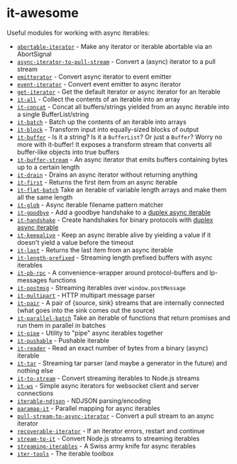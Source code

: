 # it-awesome

Useful modules for working with async iterables:

* [`abortable-iterator`](https://github.com/alanshaw/abortable-iterator) - Make any iterator or iterable abortable via an AbortSignal
* [`async-iterator-to-pull-stream`](https://github.com/alanshaw/async-iterator-to-pull-stream) - Convert a (async) iterator to a pull stream
* [`emitterator`](https://github.com/alanshaw/emitterator) - Convert async iterator to event emitter
* [`event-iterator`](https://github.com/rolftimmermans/event-iterator) - Convert event emitter to async iterator
* [`get-iterator`](https://github.com/alanshaw/get-iterator) - Get the default iterator or async iterator for an Iterable
* [`it-all`](https://github.com/achingbrain/it/blob/master/packages/it-all) - Collect the contents of an iterable into an array
* [`it-concat`](https://github.com/alanshaw/it-concat) - Concat all buffers/strings yielded from an async iterable into a single BufferList/string
* [`it-batch`](https://github.com/achingbrain/it/blob/master/packages/it-batch) - Batch up the contents of an iterable into arrays
* [`it-block`](https://github.com/alanshaw/it-block) - Transform input into equally-sized blocks of output
* [`it-buffer`](https://github.com/mkg20001/it-buffer) - Is it a string? Is it a `BufferList`? Or just a `Buffer`? Worry no more with it-buffer! It exposes a transform stream that converts all buffer-like objects into true buffers
* [`it-buffer-stream`](https://github.com/achingbrain/it/blob/master/packages/it-buffer-stream) - An async iterator that emits buffers containing bytes up to a certain length
* [`it-drain`](https://github.com/achingbrain/it/tree/master/packages/it-drain) - Drains an async iterator without returning anything
* [`it-first`](https://github.com/achingbrain/it/blob/master/packages/it-first) - Returns the first item from an async iterable
* [`it-flat-batch`](https://github.com/achingbrain/it/blob/master/packages/it-flat-batch) Take an iterable of variable length arrays and make them all the same length
* [`it-glob`](https://github.com/achingbrain/it/blob/master/packages/it-glob) - Async iterable filename pattern matcher
* [`it-goodbye`](https://github.com/alanshaw/it-goodbye) - Add a goodbye handshake to a [duplex async iterable](https://gist.github.com/alanshaw/591dc7dd54e4f99338a347ef568d6ee9#duplex-it)
* [`it-handshake`](https://github.com/jacobheun/it-handshake) - Create handshakes for binary protocols with [duplex async iterable](https://gist.github.com/alanshaw/591dc7dd54e4f99338a347ef568d6ee9#duplex-it)
* [`it-keepalive`](https://github.com/alanshaw/it-keepalive) - Keep an async iterable alive by yielding a value if it doesn't yield a value before the timeout
* [`it-last`](https://github.com/achingbrain/it/blob/master/packages/it-last) - Returns the last item from an async iterable
* [`it-length-prefixed`](https://github.com/alanshaw/it-length-prefixed) - Streaming length prefixed buffers with async iterables
* [`it-pb-rpc`](https://github.com/mkg20001/it-pb-rpc) - A convenience-wrapper around protocol-buffers and lp-messages functions
* [`it-postmsg`](https://github.com/alanshaw/it-postmsg) - Streaming iterables over `window.postMessage`
* [`it-multipart`](https://github.com/achingbrain/it/blob/master/packages/it-multipart) - HTTP multipart message parser
* [`it-pair`](https://github.com/alanshaw/it-pair) - A pair of {source, sink} streams that are internally connected (what goes into the sink comes out the source)
* [`it-parallel-batch`](https://github.com/achingbrain/it/blob/master/packages/it-parallel-batch) Take an iterable of functions that return promises and run them in parallel in batches
* [`it-pipe`](https://github.com/alanshaw/it-pipe) - Utility to "pipe" async iterables together
* [`it-pushable`](https://github.com/alanshaw/it-pushable) - Pushable iterable
* [`it-reader`](https://github.com/alanshaw/it-reader) - Read an exact number of bytes from a binary (async) iterable
* [`it-tar`](https://github.com/alanshaw/it-tar) - Streaming tar parser (and maybe a generator in the future) and nothing else
* [`it-to-stream`](https://github.com/alanshaw/it-to-stream) - Convert streaming iterables to Node.js streams
* [`it-ws`](https://github.com/alanshaw/it-ws) - Simple async iterators for websocket client and server connections
* [`iterable-ndjson`](https://github.com/alanshaw/iterable-ndjson) - NDJSON parsing/encoding
* [`paramap-it`](https://github.com/alanshaw/paramap-it) - Parallel mapping for async iterables
* [`pull-stream-to-async-iterator`](https://github.com/alanshaw/pull-stream-to-async-iterator) - Convert a pull stream to an async iterator
* [`recoverable-iterator`](https://github.com/alanshaw/recoverable-iterator) - If an iterator errors, restart and continue
* [`stream-to-it`](https://github.com/alanshaw/stream-to-it) - Convert Node.js streams to streaming iterables
* [`streaming-iterables`](https://github.com/reconbot/streaming-iterables) - A Swiss army knife for async iterables
* [`iter-tools`](https://github.com/iter-tools/iter-tools) - The iterable toolbox
